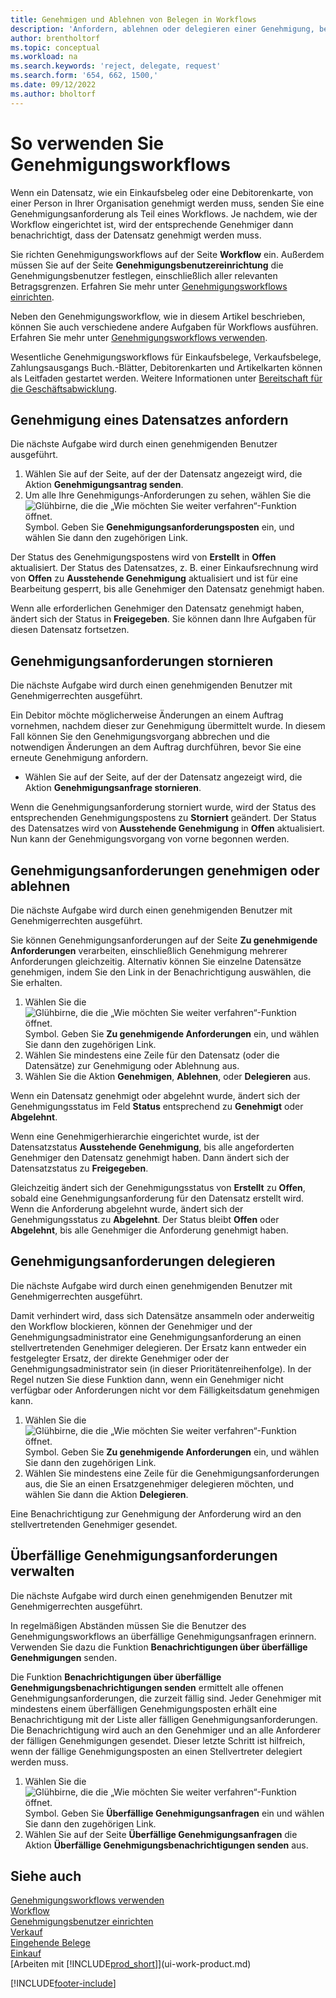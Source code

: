 ```yaml
---
title: Genehmigen und Ablehnen von Belegen in Workflows
description: 'Anfordern, ablehnen oder delegieren einer Genehmigung, beispielsweise einen Einkaufs- oder Verkaufsbeleg, als Teil eines Workflows.'
author: brentholtorf
ms.topic: conceptual
ms.workload: na
ms.search.keywords: 'reject, delegate, request'
ms.search.form: '654, 662, 1500,'
ms.date: 09/12/2022
ms.author: bholtorf
---
```

# <a name="how-to-use-approval-workflows"></a>So verwenden Sie Genehmigungsworkflows

Wenn ein Datensatz, wie ein Einkaufsbeleg oder eine Debitorenkarte, von einer Person in Ihrer Organisation genehmigt werden muss, senden Sie eine Genehmigungsanforderung als Teil eines Workflows. Je nachdem, wie der Workflow eingerichtet ist, wird der entsprechende Genehmiger dann benachrichtigt, dass der Datensatz genehmigt werden muss.

Sie richten Genehmigungsworkflows auf der Seite **Workflow** ein. Außerdem müssen Sie auf der Seite **Genehmigungsbenutzereinrichtung** die Genehmigungsbenutzer festlegen, einschließlich aller relevanten Betragsgrenzen. Erfahren Sie mehr unter [Genehmigungsworkflows einrichten](across-set-up-workflows.md).  

Neben den Genehmigungsworkflow, wie in diesem Artikel beschrieben, können Sie auch verschiedene andere Aufgaben für Workflows ausführen. Erfahren Sie mehr unter [Genehmigungsworkflows verwenden](across-use-workflows.md).

Wesentliche Genehmigungsworkflows für Einkaufsbelege, Verkaufsbelege, Zahlungsausgangs Buch.-Blätter, Debitorenkarten und Artikelkarten können als Leitfaden gestartet werden. Weitere Informationen unter [Bereitschaft für die Geschäftsabwicklung](ui-get-ready-business.md).

## <a name="request-a-record-approval"></a>Genehmigung eines Datensatzes anfordern

Die nächste Aufgabe wird durch einen genehmigenden Benutzer ausgeführt.

1. Wählen Sie auf der Seite, auf der der Datensatz angezeigt wird, die Aktion **Genehmigungsantrag senden**.
2. Um alle Ihre Genehmigungs-Anforderungen zu sehen, wählen Sie die ![Glühbirne, die die „Wie möchten Sie weiter verfahren“-Funktion öffnet.](media/ui-search/search_small.png "Sagen Sie mir, was Sie tun möchten") Symbol. Geben Sie **Genehmigungsanforderungsposten** ein, und wählen Sie dann den zugehörigen Link.  

Der Status des Genehmigungspostens wird von **Erstellt** in **Offen** aktualisiert. Der Status des Datensatzes, z. B. einer Einkaufsrechnung wird von **Offen** zu **Ausstehende Genehmigung** aktualisiert und ist für eine Bearbeitung gesperrt, bis alle Genehmiger den Datensatz genehmigt haben.

Wenn alle erforderlichen Genehmiger den Datensatz genehmigt haben, ändert sich der Status in **Freigegeben**. Sie können dann Ihre Aufgaben für diesen Datensatz fortsetzen.

## <a name="cancel-approval-requests"></a>Genehmigungsanforderungen stornieren

Die nächste Aufgabe wird durch einen genehmigenden Benutzer mit Genehmigerrechten ausgeführt.

Ein Debitor möchte möglicherweise Änderungen an einem Auftrag vornehmen, nachdem dieser zur Genehmigung übermittelt wurde. In diesem Fall können Sie den Genehmigungsvorgang abbrechen und die notwendigen Änderungen an dem Auftrag durchführen, bevor Sie eine erneute Genehmigung anfordern.

- Wählen Sie auf der Seite, auf der der Datensatz angezeigt wird, die Aktion **Genehmigungsanfrage stornieren**.

Wenn die Genehmigungsanforderung storniert wurde, wird der Status des entsprechenden Genehmigungspostens zu **Storniert** geändert. Der Status des Datensatzes wird von **Ausstehende Genehmigung** in **Offen** aktualisiert. Nun kann der Genehmigungsvorgang von vorne begonnen werden.

## <a name="approve-or-reject-approval-requests"></a>Genehmigungsanforderungen genehmigen oder ablehnen

Die nächste Aufgabe wird durch einen genehmigenden Benutzer mit Genehmigerrechten ausgeführt.

Sie können Genehmigungsanforderungen auf der Seite **Zu genehmigende Anforderungen** verarbeiten, einschließlich Genehmigung mehrerer Anforderungen gleichzeitig. Alternativ können Sie einzelne Datensätze genehmigen, indem Sie den Link in der Benachrichtigung auswählen, die Sie erhalten.

1. Wählen Sie die ![Glühbirne, die die „Wie möchten Sie weiter verfahren“-Funktion öffnet.](media/ui-search/search_small.png "Sagen Sie mir, was Sie tun möchten") Symbol. Geben Sie **Zu genehmigende Anforderungen** ein, und wählen Sie dann den zugehörigen Link.
2. Wählen Sie mindestens eine Zeile für den Datensatz (oder die Datensätze) zur Genehmigung oder Ablehnung aus.
3. Wählen Sie die Aktion **Genehmigen**, **Ablehnen**, oder **Delegieren** aus.

Wenn ein Datensatz genehmigt oder abgelehnt wurde, ändert sich der Genehmigungsstatus im Feld **Status** entsprechend zu **Genehmigt** oder **Abgelehnt**.

Wenn eine Genehmigerhierarchie eingerichtet wurde, ist der Datensatzstatus **Ausstehende Genehmigung**, bis alle angeforderten Genehmiger den Datensatz genehmigt haben. Dann ändert sich der Datensatzstatus zu **Freigegeben**.

Gleichzeitig ändert sich der Genehmigungsstatus von **Erstellt** zu **Offen**, sobald eine Genehmigungsanforderung für den Datensatz erstellt wird. Wenn die Anforderung abgelehnt wurde, ändert sich der Genehmigungsstatus zu **Abgelehnt**. Der Status bleibt **Offen** oder **Abgelehnt**, bis alle Genehmiger die Anforderung genehmigt haben.

## <a name="delegate-approval-requests"></a>Genehmigungsanforderungen delegieren

Die nächste Aufgabe wird durch einen genehmigenden Benutzer mit Genehmigerrechten ausgeführt.

Damit verhindert wird, dass sich Datensätze ansammeln oder anderweitig den Workflow blockieren, können der Genehmiger und der Genehmigungsadministrator eine Genehmigungsanforderung an einen stellvertretenden Genehmiger delegieren. Der Ersatz kann entweder ein festgelegter Ersatz, der direkte Genehmiger oder der Genehmigungsadministrator sein (in dieser Prioritätenreihenfolge). In der Regel nutzen Sie diese Funktion dann, wenn ein Genehmiger nicht verfügbar oder Anforderungen nicht vor dem Fälligkeitsdatum genehmigen kann.

1. Wählen Sie die ![Glühbirne, die die „Wie möchten Sie weiter verfahren“-Funktion öffnet.](media/ui-search/search_small.png "Sagen Sie mir, was Sie tun möchten") Symbol. Geben Sie **Zu genehmigende Anforderungen** ein, und wählen Sie dann den zugehörigen Link.
2. Wählen Sie mindestens eine Zeile für die Genehmigungsanforderungen aus, die Sie an einen Ersatzgenehmiger delegieren möchten, und wählen Sie dann die Aktion **Delegieren**.

Eine Benachrichtigung zur Genehmigung der Anforderung wird an den stellvertretenden Genehmiger gesendet.

## <a name="manage-overdue-approval-requests"></a>Überfällige Genehmigungsanforderungen verwalten

Die nächste Aufgabe wird durch einen genehmigenden Benutzer mit Genehmigerrechten ausgeführt.

In regelmäßigen Abständen müssen Sie die Benutzer des Genehmigungsworkflows an überfällige Genehmigungsanfragen erinnern. Verwenden Sie dazu die Funktion **Benachrichtigungen über überfällige Genehmigungen** senden.

Die Funktion **Benachrichtigungen über überfällige Genehmigungsbenachrichtigungen senden** ermittelt alle offenen Genehmigungsanforderungen, die zurzeit fällig sind. Jeder Genehmiger mit mindestens einem überfälligen Genehmigungsposten erhält eine Benachrichtigung mit der Liste aller fälligen Genehmigungsanforderungen. Die Benachrichtigung wird auch an den Genehmiger und an alle Anforderer der fälligen Genehmigungen gesendet. Dieser letzte Schritt ist hilfreich, wenn der fällige Genehmigungsposten an einen Stellvertreter delegiert werden muss.

1. Wählen Sie die ![Glühbirne, die die „Wie möchten Sie weiter verfahren“-Funktion öffnet.](media/ui-search/search_small.png "Was möchten Sie tun?") Symbol. Geben Sie **Überfällige Genehmigungsanfragen** ein und wählen Sie dann den zugehörigen Link.
2. Wählen Sie auf der Seite **Überfällige Genehmigungsanfragen** die Aktion **Überfällige Genehmigungsbenachrichtigungen senden** aus.

## <a name="see-also"></a>Siehe auch

[Genehmigungsworkflows verwenden](across-use-workflows.md)  
[Workflow](across-workflow.md)  
[Genehmigungsbenutzer einrichten](across-how-to-set-up-approval-users.md)  
[Verkauf](sales-manage-sales.md)  
[Eingehende Belege](across-income-documents.md)  
[Einkauf](purchasing-manage-purchasing.md)  
[Arbeiten mit [!INCLUDE[prod_short](includes/prod_short.md)]](ui-work-product.md)  

[!INCLUDE[footer-include](includes/footer-banner.md)]
